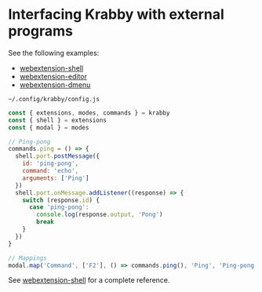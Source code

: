 # Interfacing Krabby with external programs

See the following examples:

- [webextension-shell](https://github.com/alexherbo2/webextension-shell)
- [webextension-editor](https://github.com/alexherbo2/webextension-editor)
- [webextension-dmenu](https://github.com/alexherbo2/webextension-dmenu)

`~/.config/krabby/config.js`

``` javascript
const { extensions, modes, commands } = krabby
const { shell } = extensions
const { modal } = modes

// Ping-pong
commands.ping = () => {
  shell.port.postMessage({
    id: 'ping-pong',
    command: 'echo',
    arguments: ['Ping']
  })
  shell.port.onMessage.addListener((response) => {
    switch (response.id) {
      case 'ping-pong':
        console.log(response.output, 'Pong')
        break
    }
  })
}

// Mappings
modal.map('Command', ['F2'], () => commands.ping(), 'Ping', 'Ping-pong')
```

See [webextension-shell] for a complete reference.

[webextension-shell]: https://github.com/alexherbo2/webextension-shell
